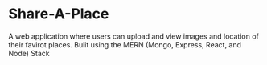 # Share-A-Place
 A web application where users can upload and view images and location of their favirot places. Bulit using the MERN (Mongo, Express, React, and Node) Stack
